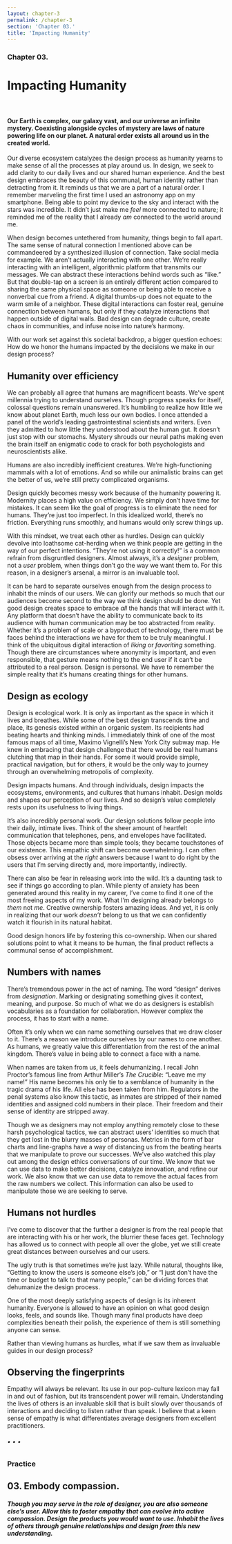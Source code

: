 ```yaml
---
layout: chapter-3
permalink: /chapter-3
section: 'Chapter 03.'
title: 'Impacting Humanity'
---
```


### Chapter 03.
# Impacting Humanity

<div class="divider">&nbsp;</div>

#### Our Earth is complex, our galaxy vast, and our universe an infinite mystery. Coexisting alongside cycles of mystery are laws of nature powering life on our planet. A natural order exists all around us in the created world. 

Our diverse ecosystem catalyzes the design process as humanity yearns to make sense of all the processes at play around us. In design, we seek to add clarity to our daily lives and our shared human experience. And the best design embraces the beauty of this communal, human identity rather than detracting from it. It reminds us that we are a part of a natural order. I remember marveling the first time I used an astronomy app on my smartphone. Being able to point my device to the sky and interact with the stars was incredible. It didn’t just make me *feel* more connected to nature; it reminded me of the reality that I already *am* connected to the world around me.

When design becomes untethered from humanity, things begin to fall apart. The same sense of natural connection I mentioned above can be commandeered by a synthesized illusion of connection. Take social media for example. We aren’t actually interacting with one other. We’re really interacting with an intelligent, algorithmic platform that transmits our messages. We can abstract these interactions behind words such as “like.” But that double-tap on a screen is an entirely different action compared to sharing the same physical space as someone or being able to receive a nonverbal cue from a friend. A digital thumbs-up does not equate to the warm smile of a neighbor. These digital interactions can foster real, genuine connection between humans, but only if they catalyze interactions that happen outside of digital walls. Bad design can degrade culture, create chaos in communities, and infuse noise into nature’s harmony.

With our work set against this societal backdrop, a bigger question echoes: How do we honor the humans impacted by the decisions we make in our design process?


## Humanity over efficiency

We can probably all agree that humans are magnificent beasts. We've spent millennia trying to understand ourselves. Though progress speaks for itself, colossal questions remain unanswered. It’s humbling to realize how little we know about planet Earth, much less our own bodies. I once attended a panel of the world’s leading gastrointestinal scientists and writers. Even they admitted to how little they understood about the human gut. It doesn’t just stop with our stomachs. Mystery shrouds our neural paths making even the brain itself an enigmatic code to crack for both psychologists and neuroscientists alike.

Humans are also incredibly inefficient creatures. We’re high-functioning mammals with a lot of emotions. And so while our animalistic brains can get the better of us, we’re still pretty complicated organisms.

Design quickly becomes messy work because of the humanity powering it. Modernity places a high value on efficiency. We simply don’t have time for mistakes. It can seem like the goal of progress is to eliminate the need for humans. They’re just too imperfect. In this idealized world, there’s no friction. Everything runs smoothly, and humans would only screw things up.

With this mindset, we treat each other as hurdles. Design can quickly devolve into loathsome cat-herding when we think people are getting in the way of our perfect intentions. “They’re not using it correctly!” is a common refrain from disgruntled designers. Almost always, it’s a *designer* problem, not a *user* problem, when things don’t go the way we want them to. For this reason, in a designer’s arsenal, a mirror is an invaluable tool. 

It can be hard to separate ourselves enough from the design process to inhabit the minds of our users. We can glorify our methods so much that our audiences become second to the way we think design should be done. Yet good design creates space to embrace *all* the hands that will interact with it. Any platform that doesn’t have the ability to communicate back to its audience with human communication may be too abstracted from reality. Whether it’s a problem of scale or a byproduct of technology, there must be faces behind the interactions we have for them to be truly meaningful. I think of the ubiquitous digital interaction of *liking* or *favoriting* something. Though there are circumstances where anonymity is important, and even responsible, that gesture means nothing to the end user if it can’t be attributed to a real person. Design is personal. We have to remember the simple reality that it’s humans creating things for other humans.


## Design as ecology

Design is ecological work. It is only as important as the space in which it lives and breathes. While some of the best design transcends time and place, its genesis existed within an organic system. Its recipients had beating hearts and thinking minds. I immediately think of one of the most famous maps of all time, Maximo Vignelli’s New York City subway map. He knew in embracing that design challenge that there would be real humans clutching that map in their hands. For some it would provide simple, practical navigation, but for others, it would be the only way to journey through an overwhelming metropolis of complexity.

Design impacts humans. And through individuals, design impacts the ecosystems, environments, and cultures that humans inhabit. Design molds and shapes our perception of our lives. And so design’s value completely rests upon its usefulness to living things.

It’s also incredibly personal work. Our design solutions follow people into their daily, intimate lives. Think of the sheer amount of heartfelt communication that telephones, pens, and envelopes have facilitated. Those objects became more than simple tools; they became touchstones of our existence. This empathic shift can become overwhelming. I can often obsess over arriving at the *right* answers because I want to do right by the users that I’m serving directly and, more importantly, indirectly.

There can also be fear in releasing work into the wild. It’s a daunting task to see if things go according to plan. While plenty of anxiety has been generated around this reality in my career, I’ve come to find it one of the most freeing aspects of my work. What I’m designing already belongs to *them* not *me*. Creative ownership fosters amazing ideas. And yet, it is only in realizing that our work *doesn’t* belong to us that we can confidently watch it flourish in its natural habitat.

Good design honors life by fostering this co-ownership. When our shared solutions point to what it means to be human, the final product reflects a communal sense of accomplishment.


## Numbers with names

There’s tremendous power in the act of naming. The word “design” derives from *designation*. Marking or designating something gives it context, meaning, and purpose. So much of what we do as designers is establish vocabularies as a foundation for collaboration. However complex the process, it has to start with a name.

Often it’s only when we can name something ourselves that we draw closer to it. There’s a reason we introduce ourselves by our names to one another. As humans, we greatly value this differentiation from the rest of the animal kingdom. There’s value in being able to connect a face with a name.

When names are taken from us, it feels dehumanizing. I recall John Proctor’s famous line from Arthur Miller’s *The Crucible*: “Leave me my name!” His name becomes his only tie to a semblance of humanity in the tragic drama of his life. All else has been taken from him. Regulators in the penal systems also know this tactic, as inmates are stripped of their named identities and assigned cold numbers in their place. Their freedom and their sense of identity are stripped away.

Though we as designers may not employ anything remotely close to these harsh psychological tactics, we can abstract users’ identities so much that they get lost in the blurry masses of personas. Metrics in the form of bar charts and line-graphs have a way of distancing us from the beating hearts that we manipulate to prove our successes. We’ve also watched this play out among the design ethics conversations of our time. We know that we can use data to make better decisions, catalyze innovation, and refine our work. We also know that we can use data to remove the actual faces from the raw numbers we collect. This information can also be used to manipulate those we are seeking to serve.


## Humans not hurdles

I’ve come to discover that the further a designer is from the real people that are interacting with his or her work, the blurrier these faces get. Technology has allowed us to connect with people all over the globe, yet we still create great distances between ourselves and our users.

The ugly truth is that sometimes we’re just lazy. While natural, thoughts like, “Getting to know the users is someone else’s job,” or “I just don’t have the time or budget to talk to that many people,” can be dividing forces that dehumanize the design process.

One of the most deeply satisfying aspects of design is its inherent humanity. Everyone is allowed to have an opinion on what good design looks, feels, and sounds like. Though many final products have deep complexities beneath their polish, the experience of them is still something anyone can sense.

Rather than viewing humans as hurdles, what if we saw them as invaluable guides in our design process?


## Observing the fingerprints

Empathy will always be relevant. Its use in our pop-culture lexicon may fall in and out of fashion, but its transcendent power will remain. Understanding the lives of others is an invaluable skill that is built slowly over thousands of interactions and deciding to listen rather than speak. I believe that a keen sense of empathy is what differentiates average designers from excellent practitioners.


###### • • •

### Practice

## 03. Embody compassion.
##### Though you may serve in the role of designer, you are also someone else’s user. Allow this to foster empathy that can evolve into active compassion. Design the products you would want to use. Inhabit the lives of others through genuine relationships and design from this new understanding.